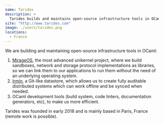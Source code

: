```yaml
---
name: Tarides
description: > 
  Tarides builds and maintains open-source infrastructure tools in OCaml like MirageOS, Irmin and OCaml developer tools.
site: "http://www.tarides.com"
image: ./users/tarides.png
locations: 
  - France
---
```


We are building and maintaining open-source infrastructure tools in OCaml:

  1. [MirageOS](https://mirage.io), the most advanced unikernel project, where we build sandboxes, network and storage protocol implementations as libraries, so we can link them to our applications to run them without the need of an underlying operating system.
  2. [Irmin]("https://irmin.org"), a Git-like datastore, which allows us to create fully auditable distributed systems which can work offline and be synced when needed.
  3. OCaml development tools (build system, code linters, documentation generators, etc), to make us more efficient. 
  
Tarides was founded in early 2018 and is mainly based in Paris, France (remote work is possible).

